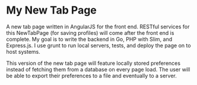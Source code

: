 # My New Tab Page

A new tab page written in AngularJS for the front end. RESTful services for this NewTabPage (for saving profiles) will come after the front end is complete. My goal is to write the backend in Go, PHP with Slim, and Express.js. I use grunt to run local servers, tests, and deploy the page on to host systems. 

This version of the new tab page will feature locally stored preferences instead of fetching them from a database on every page load. The user will be able to export their preferences to a file and eventually to a server.
